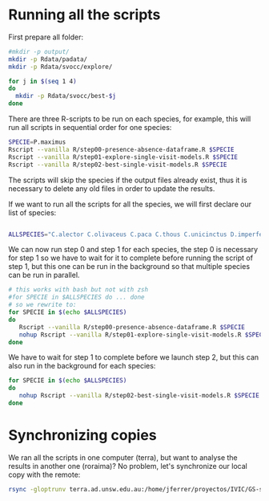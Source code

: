 # Running all the scripts

First prepare all folder:

```sh
#mkdir -p output/
mkdir -p Rdata/padata/
mkdir -p Rdata/svocc/explore/

for j in $(seq 1 4)
do
  mkdir -p Rdata/svocc/best-$j
done

```

There are three R-scripts to be run on each species, for example, this will run all scripts in sequential order for one species:

```sh
SPECIE=P.maximus
Rscript --vanilla R/step00-presence-absence-dataframe.R $SPECIE
Rscript --vanilla R/step01-explore-single-visit-models.R $SPECIE
Rscript --vanilla R/step02-best-single-visit-models.R $SPECIE
```

The scripts will skip the species if the output files already exist, thus it is necessary to delete any old files in order to update the results.

If we want to run all the scripts for all the species, we will first declare our list of species:

```sh

ALLSPECIES="C.alector C.olivaceus C.paca C.thous C.unicinctus D.imperfecta D.kappleri D.leporina D.marsupialis D.novemcinctus E.barbara H.hydrochaeris L.pardalis L.rufaxilla L.tigrinus L.wiedii M.americana M.gouazoubira M.pratti M.tridactyla N.nasua O.virginianus P.concolor P.maximus P.onca P.tajacu S.venaticus T.major T.pecari T.terrestris T.tetradactyla"

```

We can now run step 0 and step 1 for each species, the step 0 is necessary for step 1 so we have to wait for it to complete before running the script of step 1, but this one can be run in the background so that multiple species can be run in parallel.

```sh
# this works with bash but not with zsh
#for SPECIE in $ALLSPECIES do ... done
# so we rewrite to:
for SPECIE in $(echo $ALLSPECIES)
do
   Rscript --vanilla R/step00-presence-absence-dataframe.R $SPECIE
   nohup Rscript --vanilla R/step01-explore-single-visit-models.R $SPECIE > nohup-${SPECIE}.out &
done

```

We have to wait for step 1 to complete before we launch step 2, but this can also run in the background for each species:

```sh
for SPECIE in $(echo $ALLSPECIES)
do
   nohup Rscript --vanilla R/step02-best-single-visit-models.R $SPECIE > nohup-${SPECIE}.out &
done

```

# Synchronizing copies 

We ran all the scripts in one computer (terra), but want to analyse the results in another one (roraima)?
No problem, let's synchronize our local copy with the remote:

```sh
rsync -gloptrunv terra.ad.unsw.edu.au:/home/jferrer/proyectos/IVIC/GS-svocc/Rdata/ Rdata

```
